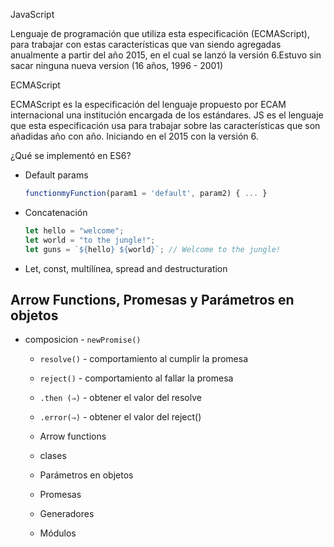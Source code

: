 JavaScript

Lenguaje de programación que utiliza esta especificación (ECMAScript), para trabajar con estas características que van siendo agregadas anualmente a partir del año 2015, en el cual se lanzó la versión 6.Estuvo sin sacar ninguna nueva version (16 años, 1996 - 2001)

ECMAScript

ECMAScript es la especificación del lenguaje propuesto por ECAM internacional una institución encargada de los estándares. JS es el lenguaje que esta especificación usa para trabajar sobre las características que son añadidas año con año. Iniciando en el 2015 con la versión 6.

¿Qué se implementó en ES6?

- Default params
  ```jsx
  functionmyFunction(param1 = 'default', param2) { ... }
  ```
- Concatenación

  ```jsx
  let hello = "welcome";
  let world = "to the jungle!";
  let guns = `${hello} ${world}`; // Welcome to the jungle!
  ```

- Let, const, multilínea, spread and destructuration

## Arrow Functions, Promesas y Parámetros en objetos

- composicion - `newPromise()`

  - `resolve()` - comportamiento al cumplir la promesa
  - `reject()` - comportamiento al fallar la promesa
  - `.then (⇒)` - obtener el valor del resolve
  - `.error(⇒)` - obtener el valor del reject()

  - Arrow functions

  - clases

  - Parámetros en objetos

  - Promesas

  - Generadores

  - Módulos
